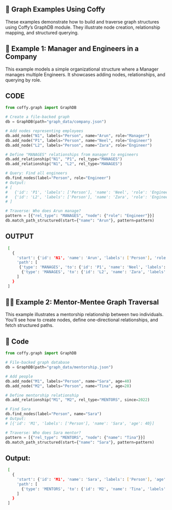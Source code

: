 ## 📘 Graph Examples Using Coffy

These examples demonstrate how to build and traverse graph structures using Coffy’s GraphDB module. They illustrate node creation, relationship mapping, and structured querying.

## 🏢 Example 1: Manager and Engineers in a Company
This example models a simple organizational structure where a Manager manages multiple Engineers. It showcases adding nodes, relationships, and querying by role.

## CODE
```python
from coffy.graph import GraphDB

# Create a file-backed graph
db = GraphDB(path="graph_data/company.json")

# Add nodes representing employees
db.add_node("N1", labels="Person", name="Arun", role="Manager")
db.add_node("P1", labels="Person", name="Neel", role="Engineer")
db.add_node("L2", labels="Person", name="Zara", role="Engineer")

# Define "MANAGES" relationships from manager to engineers
db.add_relationship("N1", "P1", rel_type="MANAGES")
db.add_relationship("N1", "L2", rel_type="MANAGES")

# Query: Find all engineers
db.find_nodes(label="Person", role="Engineer")
# Output:
# [
#   {'id': 'P1', 'labels': ['Person'], 'name': 'Neel', 'role': 'Engineer'},
#   {'id': 'L2', 'labels': ['Person'], 'name': 'Zara', 'role': 'Engineer'}
# ]

# Traverse: Who does Arun manage?
pattern = [{"rel_type": "MANAGES", "node": {"role": "Engineer"}}]
db.match_path_structured(start={"name": "Arun"}, pattern=pattern)
```
## OUTPUT
```bash
 [
   {
     'start': {'id': 'N1', 'name': 'Arun', 'labels': ['Person'], 'role': 'Manager'},
     'path': [
      {'type': 'MANAGES', 'to': {'id': 'P1', 'name': 'Neel', 'labels': ['Person'], 'role': 'Engineer'}},
       {'type': 'MANAGES', 'to': {'id': 'L2', 'name': 'Zara', 'labels': ['Person'], 'role': 'Engineer'}}
     ]
   }
 ]
```
## 👩‍🏫 Example 2: Mentor-Mentee Graph Traversal
This example illustrates a mentorship relationship between two individuals. You’ll see how to create nodes, define one-directional relationships, and fetch structured paths.

## 🧾 Code
```python
from coffy.graph import GraphDB

# File-backed graph database
db = GraphDB(path="graph_data/mentorship.json")

# Add people
db.add_node("M1", labels="Person", name="Sara", age=40)
db.add_node("M2", labels="Person", name="Tina", age=28)

# Define mentorship relationship
db.add_relationship("M1", "M2", rel_type="MENTORS", since=2022)

# Find Sara
db.find_nodes(label="Person", name="Sara")
# Output:
# [{'id': 'M1', 'labels': ['Person'], 'name': 'Sara', 'age': 40}]

# Traverse: Who does Sara mentor?
pattern = [{"rel_type": "MENTORS", "node": {"name": "Tina"}}]
db.match_path_structured(start={"name": "Sara"}, pattern=pattern)
```
## Output:
```bash
 [
   {
     'start': {'id': 'M1', 'name': 'Sara', 'labels': ['Person'], 'age': 40},
     'path': [
       {'type': 'MENTORS', 'to': {'id': 'M2', 'name': 'Tina', 'labels': ['Person'], 'age': 28}}
     ]
   }
 ]
 ```

 

